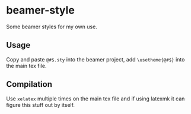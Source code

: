 # beamer-style
Some beamer styles for my own use.
## Usage
Copy and paste `@#$.sty` into the beamer project, add `\usetheme{@#$}` into the main tex file.
## Compilation
Use `xelatex` multiple times on the main tex file and if using latexmk it can figure this stuff out by itself.
